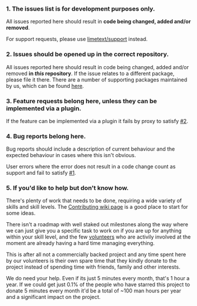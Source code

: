 ### 1. The issues list is for development purposes only.

All issues reported here should result in **code being changed, added and/or removed**.

For support requests, please use [limetext/support](https://github.com/limetext/support) instead.


### 2. Issues should be opened up in the correct repository.

All issues reported here should result in code being changed, added and/or removed **in *this* repository**. If the issue relates to a different package, please file it there. There are a number of supporting packages maintained by us, which can be found [here](https://github.com/limetext).


### 3. Feature requests belong here, unless they can be implemented via a plugin.

If the feature can be implemented via a plugin it fails by proxy to satisfy [#2](CONTRIBUTING.md#2-issues-should-be-openened-up-in-the-correct-repository).


### 4. Bug reports belong here.

Bug reports should include a description of current behaviour and the expected behaviour in cases where this isn't obvious.

User errors where the error does not result in a code change count as support and fail to satisfy [#1](CONTRIBUTING.md#1-the-issues-list-is-for-development-purposes-only).

### 5. If you'd like to help but don't know how.

There's plenty of work that needs to be done, requiring a wide variety of skills and skill levels. The [Contributing wiki page](https://github.com/limetext/lime/wiki/Contributing) is a good place to start for some ideas.

There isn't a roadmap with well staked out milestones along the way where we can just give you a specific task to work on if you are up for anything within your skill level, and the few [volunteers](https://github.com/limetext/lime/graphs/contributors) who are activily involved at the moment are already having a hard time managing everything.

This is after all not a commercially backed project and any time spent here by our volunteers is their own spare time that they kindly donate to the project instead of spending time with friends, family and other interests.

We do need your help. Even if its just 5 minutes every month, that's 1 hour a year. If we could get just 0.1% of the people who have starred this project to donate 5 minutes every month it'd be a total of ~100 man hours per year and a significant impact on the project.
